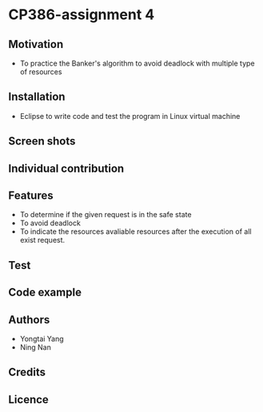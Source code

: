 # CP386-assignment 4
## Motivation
- To practice the Banker's algorithm to avoid deadlock with multiple type of resources
## Installation
- Eclipse to write code and test the program in Linux virtual machine
## Screen shots
## Individual contribution
## Features
- To determine if the given request is in the safe state
- To avoid deadlock
- To indicate the resources avaliable resources after the execution of all exist request.
## Test
## Code example
## Authors
- Yongtai Yang
- Ning Nan
## Credits
## Licence
